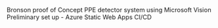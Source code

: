 Bronson proof of Concept PPE detector system using Microsoft Vision
 Preliminary set up - Azure Static Web Apps CI/CD
